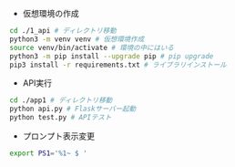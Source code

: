 * 仮想環境の作成

```sh
cd ./1_api # ディレクトリ移動
python3 -m venv venv # 仮想環境作成
source venv/bin/activate # 環境の中にはいる
python3 -m pip install --upgrade pip # pip upgrade
pip3 install -r requirements.txt # ライブラリインストール
```

* API実行

```sh
cd ./app1 # ディレクトリ移動
python api.py # Flaskサーバー起動
python test.py # APIテスト
```

* プロンプト表示変更

```sh
export PS1='%1~ $ '
```